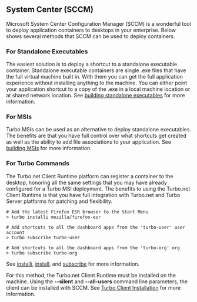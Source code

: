 ## System Center (SCCM)

Microsoft System Center Configuration Manager (SCCM) is a wonderful tool to deploy application containers to desktops in your enterprise. Below shows several methods that SCCM can be used to deploy containers.

### For Standalone Executables

The easiest solution is to deploy a shortcut to a standalone executable container. Standalone executable containers are single .exe files that have the full virtual machine built in. With them you can get the full application experience without installing anything to the machine. You can either point your application shortcut to a copy of the .exe in a local machine location or at shared network location. See [building standalone executables](/docs/studio/working-with-turbo-studio/standalone-executables) for more information.

### For MSIs

Turbo MSIs can be used as an alternative to deploy standalone executables. The benefits are that you have full control over what shortcuts get created as well as the ability to add file associations to your application. See [building MSIs](/docs/studio/working-with-turbo-studio/msi) for more information.

### For Turbo Commands

The Turbo.net Client Runtime platform can register a container to the desktop, honoring all the same settings that you may have already configured for a Turbo MSI deployment. The benefits to using the Turbo.net Client Runtime is that you have full integration with Turbo.net and Turbo Server platforms for patching and flexibility. 

```
# Add the latest Firefox ESR browser to the Start Menu
> turbo installi mozilla/firefox-esr

# Add shortcuts to all the dashboard apps from the 'turbo-user' user account
> turbo subscribe turbo-user

# Add shortcuts to all the dashboard apps from the 'turbo-org' org
> turbo subscribe turbo-org
```

See [installi](/docs/reference#installi), [install](/docs/reference/command-line/installi), and [subscribe](/docs/reference/command-line/subscribe) for more information.

For this method, the Turbo.net Client Runtime must be installed on the machine. Using the **--silent** and **--all-users** command line parameters, the client can be installed with SCCM. See [Turbo Client Installation](/docs/reference/turbo-client#turbo-client-installation) for more information.
